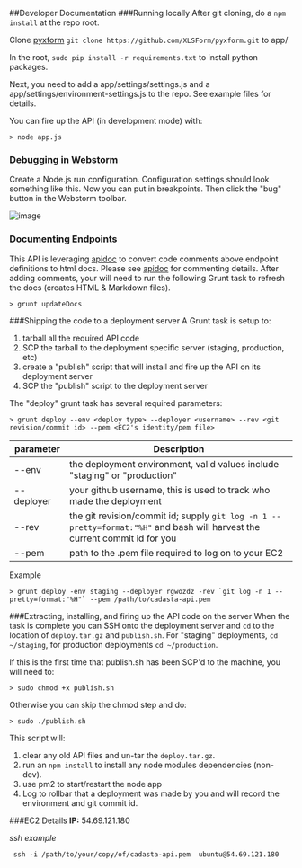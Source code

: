 ##Developer Documentation
###Running locally
 After git cloning, do a `npm install` at the repo root.
 
 Clone [pyxform](https://github.com/XLSForm/pyxform) ```git clone https://github.com/XLSForm/pyxform.git``` to app/
 
 In the root, ```sudo pip install -r requirements.txt``` to install python packages.
 
 Next, you need to add a app/settings/settings.js and a app/settings/environment-settings.js to the repo.  See example files for details. 
 
 You can fire up the API (in development mode) with:

    > node app.js

### Debugging in Webstorm
Create a Node.js run configuration. Configuration settings should look something like this. Now you can put in breakpoints.  Then click the "bug" button in the Webstorm toolbar.

![image](https://media.taiga.io/attachments/9/0/c/f/c016ef1a7871b34fae073ad2081a195e548bf1920646c9832bfe052cf54e/webstorm-api-debug-config.png)




### Documenting Endpoints
This API is leveraging [apidoc](http://apidocjs.com/) to convert code comments above endpoint definitions to html docs. Please see [apidoc](http://apidocjs.com/) for commenting details. After adding comments, your will need to run the following Grunt task to refresh the docs (creates HTML & Markdown files).

    > grunt updateDocs



###Shipping the code to a deployment server
A Grunt task is setup to:
1) tarball all the required API code
2) SCP the tarball to the deployment specific server (staging, production, etc)
3) create a "publish" script that will install and fire up the API on its deployment server
4) SCP the "publish" script to the deployment server

The "deploy" grunt task has several required parameters:

    > grunt deploy --env <deploy type> --deployer <username> --rev <git revision/commit id> --pem <EC2's identity/pem file>


| parameter  | Description  |
|---|---|
| --env  | the deployment environment, valid values include "staging" or "production"   |
| --deployer  | your github username, this is used to track who made the deployment  |
|--rev   | the git revision/commit id; supply `git log -n 1 --pretty=format:"%H"` and bash will harvest the current commit id for you  |
| --pem | path to the .pem file required to log on to your EC2  |

Example

    > grunt deploy -env staging --deployer rgwozdz -rev `git log -n 1 --pretty=format:"%H"` --pem /path/to/cadasta-api.pem

###Extracting, installing, and firing up the API code on the server
When the task is complete you can SSH onto the deployment server and `cd` to the location of `deploy.tar.gz` and
`publish.sh`. For "staging" deployments, `cd ~/staging`, for production deployments `cd ~/production`.

If this is the first time that publish.sh has been SCP'd to the machine, you will need to:

    > sudo chmod +x publish.sh

Otherwise you can skip the chmod step and do:

    > sudo ./publish.sh

This script will:

1) clear any old API files and un-tar the `deploy.tar.gz`.
2) run an `npm install` to install any node modules dependencies (non-dev).
3) use pm2 to start/restart the node app
4) Log to rollbar that a deployment was made by you and will record the environment and git commit id.


###EC2 Details
**IP:**
54.69.121.180



*ssh example*

     ssh -i /path/to/your/copy/of/cadasta-api.pem  ubuntu@54.69.121.180
